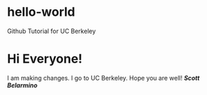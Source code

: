 # hello-world
Github Tutorial for UC Berkeley
# **Hi Everyone!**
I am making changes. I go to UC Berkeley. Hope you are well!
***Scott Belarmino***
